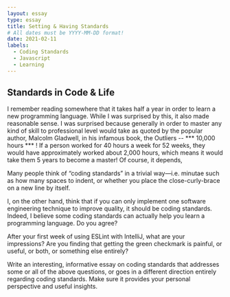 ```yaml
---
layout: essay
type: essay
title: Setting & Having Standards
# All dates must be YYYY-MM-DD format!
date: 2021-02-11
labels:
  - Coding Standards
  - Javascript
  - Learning
---
```


## Standards in Code & Life

I remember reading somewhere that it takes half a year in order to learn a new programming language. While I was surprised by this, it also made reasonable sense. I was surprised because generally in order to master any kind of skill to professional level would take as quoted by the popular author, Malcolm Gladwell, in his infamous book, the Outliers -- *** 10,000 hours *** ! If a person worked for 40 hours a week for 52 weeks, they would have approximately worked about 2,000 hours, which means it would take them 5 years to become a master! Of course, it depends,


Many people think of “coding standards” in a trivial way—i.e. minutae such as how many spaces to indent, or whether you place the close-curly-brace on a new line by itself.

I, on the other hand, think that if you can only implement one software engineering technique to improve quality, it should be coding standards. Indeed, I believe some coding standards can actually help you learn a programming language. Do you agree?

After your first week of using ESLint with IntelliJ, what are your impressions? Are you finding that getting the green checkmark is painful, or useful, or both, or something else entirely?

Write an interesting, informative essay on coding standards that addresses some or all of the above questions, or goes in a different direction entirely regarding coding standards. Make sure it provides your personal perspective and useful insights.
